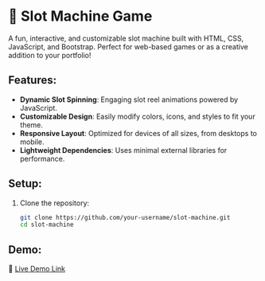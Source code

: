 # 🎰 Slot Machine Game

A fun, interactive, and customizable slot machine built with HTML, CSS, JavaScript, and Bootstrap. Perfect for web-based games or as a creative addition to your portfolio!

## Features:
- **Dynamic Slot Spinning**: Engaging slot reel animations powered by JavaScript.
- **Customizable Design**: Easily modify colors, icons, and styles to fit your theme.
- **Responsive Layout**: Optimized for devices of all sizes, from desktops to mobile.
- **Lightweight Dependencies**: Uses minimal external libraries for performance.

## Setup:
1. Clone the repository:  
   ```bash
   git clone https://github.com/your-username/slot-machine.git
   cd slot-machine
## Demo:
🚀 [Live Demo Link]([https://FlowerGodzilla.github.io/slot-machin])

